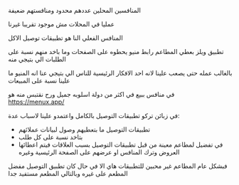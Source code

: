 المنافسين المحلين عددهم محدود ومنافستهم ضعيفة

عمليا في المحلات مش موجود تقريبا غيرنا 

المنافس الفعلي النا هو تطبيقات توصيل الاكل

تطبيق ويلز بعطي المطاعم رابط منيو يحطوه على الصفحات وما باخد منهم نسبة على الطلبات الي بتيجي منه

بالغالب عمله حتى يصعب علينا لانه احد الافكار الرئيسية للناس الي بتيجي عنا انه المنيو ما علينا نسبة على المبيعات

في منافس ببيع في اكثر من دولة اسلوبه جميل ورح نقتبس منه هو https://menux.app/

في زبائن تركو تطبيقات التوصيل بالكامل واعتمدو علينا لاسباب عدة:

- تطبيقات التوصيل ما بتعطيهم وصول لبيانات عملائهم
- بتاخد نسبة على كل طلب
- في تفضيل لمطاعم معينة من قبل تطبيقات التوصيل بسبب العلاقات فيتم اعطائها العروض وترك المنافس او عرضهم على الصفحة الرئيسية وغيره

فبشكل عام المطاعم غير محبين للتطبيقات هاي الا في حال كان تطبيق التوصيل مفضل المطعم على غيره وبالتالي المطعم مستفيد جدا